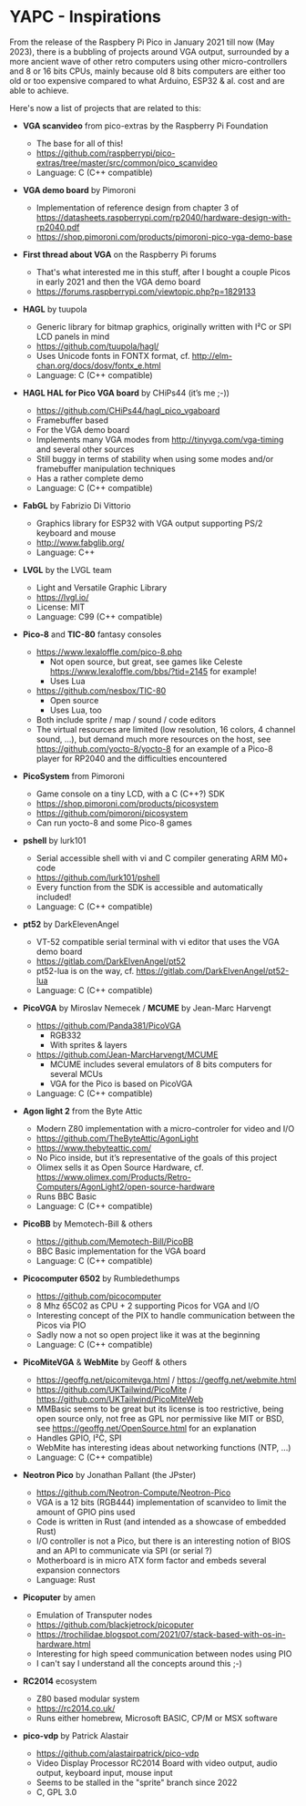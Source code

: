 # YAPC - Inspirations

From the release of the Raspbery Pi Pico in January 2021 till now (May 2023), there is a bubbling of projects around VGA output, surrounded by a more ancient wave of other retro computers using other micro-controllers and 8 or 16 bits CPUs, mainly because old 8 bits computers are either too old or too expensive compared to what Arduino, ESP32 & al. cost and are able to achieve.

Here's now a list of projects that are related to this:

- __VGA scanvideo__ from pico-extras by the Raspberry Pi Foundation
  - The base for all of this!
  - <https://github.com/raspberrypi/pico-extras/tree/master/src/common/pico_scanvideo>
  - Language: C (C++ compatible)

- __VGA demo board__ by Pimoroni
  - Implementation of reference design from chapter 3 of <https://datasheets.raspberrypi.com/rp2040/hardware-design-with-rp2040.pdf>
  - <https://shop.pimoroni.com/products/pimoroni-pico-vga-demo-base>

- __First thread about VGA__ on the Raspberry Pi forums
  - That's what interested me in this stuff, after I bought a couple Picos in early 2021 and then the VGA demo board
  - <https://forums.raspberrypi.com/viewtopic.php?p=1829133>

- __HAGL__ by tuupola
  - Generic library for bitmap graphics, originally written with I²C or SPI LCD panels in mind
  - <https://github.com/tuupola/hagl/>
  - Uses Unicode fonts in FONTX format, cf. <http://elm-chan.org/docs/dosv/fontx_e.html>
  - Language: C (C++ compatible)

- __HAGL HAL for Pico VGA board__ by CHiPs44 (it’s me ;-))
  - <https://github.com/CHiPs44/hagl_pico_vgaboard>
  - Framebuffer based
  - For the VGA demo board
  - Implements many VGA modes from <http://tinyvga.com/vga-timing> and several other sources
  - Still buggy in terms of stability when using some modes and/or framebuffer manipulation techniques
  - Has a rather complete demo
  - Language: C (C++ compatible)

- __FabGL__ by Fabrizio Di Vittorio
  - Graphics library for ESP32 with VGA output supporting PS/2 keyboard and mouse
  - <http://www.fabglib.org/>
  - Language: C++

- __LVGL__ by the LVGL team
  - Light and Versatile Graphic Library
  - <https://lvgl.io/>
  - License: MIT
  - Language: C99 (C++ compatible)

- __Pico-8__ and __TIC-80__ fantasy consoles
  - <https://www.lexaloffle.com/pico-8.php>
    - Not open source, but great, see games like Celeste <https://www.lexaloffle.com/bbs/?tid=2145> for example!
    - Uses Lua
  - <https://github.com/nesbox/TIC-80>
    - Open source
    - Uses Lua, too
  - Both include sprite / map / sound / code editors
  - The virtual resources are limited (low resolution, 16 colors, 4 channel sound, ...), but demand much more resources on the host, see <https://github.com/yocto-8/yocto-8> for an example of a Pico-8 player for RP2040 and the difficulties encountered

- __PicoSystem__ from Pimoroni
  - Game console on a tiny LCD, with a C (C++?) SDK
  - <https://shop.pimoroni.com/products/picosystem>
  - <https://github.com/pimoroni/picosystem>
  - Can run yocto-8 and some Pico-8 games

- __pshell__ by lurk101
  - Serial accessible shell with vi and C compiler generating ARM M0+ code
  - <https://github.com/lurk101/pshell>
  - Every function from the SDK is accessible and automatically included!
  - Language: C (C++ compatible)

- __pt52__ by DarkElevenAngel
  - VT-52 compatible serial terminal with vi editor that uses the VGA demo board
  - <https://gitlab.com/DarkElvenAngel/pt52>
  - pt52-lua is on the way, cf. <https://gitlab.com/DarkElvenAngel/pt52-lua>
  - Language: C (C++ compatible)

- __PicoVGA__ by Miroslav Nemecek / __MCUME__ by Jean-Marc Harvengt
  - <https://github.com/Panda381/PicoVGA>
    - RGB332
    - With sprites & layers
  - <https://github.com/Jean-MarcHarvengt/MCUME>
    - MCUME includes several emulators of 8 bits computers for several MCUs
    - VGA for the Pico is based on PicoVGA
  - Language: C (C++ compatible)

- __Agon light 2__ from the Byte Attic
  - Modern Z80 implementation with a micro-controler for video and I/O
  - <https://github.com/TheByteAttic/AgonLight>
  - <https://www.thebyteattic.com/>
  - No Pico inside, but it’s representative of the goals of this project
  - Olimex sells it as Open Source Hardware, cf. <https://www.olimex.com/Products/Retro-Computers/AgonLight2/open-source-hardware>
  - Runs BBC Basic
  - Language: C (C++ compatible)

- __PicoBB__ by Memotech-Bill & others
  - <https://github.com/Memotech-Bill/PicoBB>
  - BBC Basic implementation for the VGA board
  - Language: C (C++ compatible)

- __Picocomputer 6502__ by Rumbledethumps
  - <https://github.com/picocomputer>
  - 8 Mhz 65C02 as CPU + 2 supporting Picos for VGA and I/O
  - Interesting concept of the PIX to handle communication between the Picos via PIO
  - Sadly now a not so open project like it was at the beginning
  - Language: C (C++ compatible)

- __PicoMiteVGA__ & __WebMite__ by Geoff & others
  - <https://geoffg.net/picomitevga.html> / <https://geoffg.net/webmite.html>
  - <https://github.com/UKTailwind/PicoMite> / <https://github.com/UKTailwind/PicoMiteWeb>
  - MMBasic seems to be great but its license is too restrictive, being open source only, not free as GPL nor permissive like MIT or BSD, see <https://geoffg.net/OpenSource.html> for an explanation
  - Handles GPIO, I²C, SPI
  - WebMite has interesting ideas about networking functions (NTP, ...)
  - Language: C (C++ compatible)

- __Neotron Pico__ by Jonathan Pallant (the JPster)
  - <https://github.com/Neotron-Compute/Neotron-Pico>
  - VGA is a 12 bits (RGB444) implementation of scanvideo to limit the amount of GPIO pins used
  - Code is written in Rust (and intended as a showcase of embedded Rust)
  - I/O controller is not a Pico, but there is an interesting notion of BIOS and an API to communicate via SPI (or serial ?)
  - Motherboard is in micro ATX form factor and embeds several expansion connectors
  - Language: Rust

- __Picoputer__ by amen
  - Emulation of Transputer nodes
  - <https://github.com/blackjetrock/picoputer>
  - <https://trochilidae.blogspot.com/2021/07/stack-based-with-os-in-hardware.html>
  - Interesting for high speed communication between nodes using PIO
  - I can't say I understand all the concepts around this ;-)

- __RC2014__ ecosystem
  - Z80 based modular system
  - <https://rc2014.co.uk/>
  - Runs either homebrew, Microsoft BASIC, CP/M or MSX software

- __pico-vdp__ by Patrick Alastair
  - <https://github.com/alastairpatrick/pico-vdp>
  - Video Display Processor RC2014 Board with video output, audio output, keyboard input, mouse input
  - Seems to be stalled in the "sprite" branch since 2022
  - C, GPL 3.0
